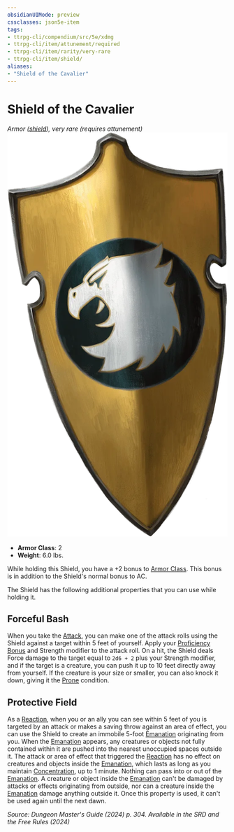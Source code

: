 ```yaml
---
obsidianUIMode: preview
cssclasses: json5e-item
tags:
- ttrpg-cli/compendium/src/5e/xdmg
- ttrpg-cli/item/attunement/required
- ttrpg-cli/item/rarity/very-rare
- ttrpg-cli/item/shield/
aliases: 
- "Shield of the Cavalier"
---
```

# Shield of the Cavalier
*Armor ([shield](Інструменти%20ДМ/CLI/items/shield-xphb.md)), very rare (requires attunement)*  
![](Інструменти%20ДМ/CLI/items/img/shield-of-the-cavalier.webp#right)

- **Armor Class**: 2
- **Weight**: 6.0 lbs.

While holding this Shield, you have a +2 bonus to [Armor Class](Інструменти%20ДМ/CLI/rules/variant-rules/armor-class-xphb.md). This bonus is in addition to the Shield's normal bonus to AC.

The Shield has the following additional properties that you can use while holding it.

## Forceful Bash

When you take the [Attack](Інструменти%20ДМ/CLI/rules/actions.md#Attack), you can make one of the attack rolls using the Shield against a target within 5 feet of yourself. Apply your [Proficiency Bonus](Інструменти%20ДМ/CLI/rules/variant-rules/proficiency-xphb.md) and Strength modifier to the attack roll. On a hit, the Shield deals Force damage to the target equal to `2d6 + 2` plus your Strength modifier, and if the target is a creature, you can push it up to 10 feet directly away from yourself. If the creature is your size or smaller, you can also knock it down, giving it the [Prone](Інструменти%20ДМ/CLI/rules/conditions.md#Prone) condition.

## Protective Field

As a [Reaction](Інструменти%20ДМ/CLI/rules/variant-rules/reaction-xphb.md), when you or an ally you can see within 5 feet of you is targeted by an attack or makes a saving throw against an area of effect, you can use the Shield to create an immobile 5-foot [Emanation](Інструменти%20ДМ/CLI/rules/variant-rules/emanation-area-of-effect-xphb.md) originating from you. When the [Emanation](Інструменти%20ДМ/CLI/rules/variant-rules/emanation-area-of-effect-xphb.md) appears, any creatures or objects not fully contained within it are pushed into the nearest unoccupied spaces outside it. The attack or area of effect that triggered the [Reaction](Інструменти%20ДМ/CLI/rules/variant-rules/reaction-xphb.md) has no effect on creatures and objects inside the [Emanation](Інструменти%20ДМ/CLI/rules/variant-rules/emanation-area-of-effect-xphb.md), which lasts as long as you maintain [Concentration](Інструменти%20ДМ/CLI/rules/conditions.md#Concentration), up to 1 minute. Nothing can pass into or out of the [Emanation](Інструменти%20ДМ/CLI/rules/variant-rules/emanation-area-of-effect-xphb.md). A creature or object inside the [Emanation](Інструменти%20ДМ/CLI/rules/variant-rules/emanation-area-of-effect-xphb.md) can't be damaged by attacks or effects originating from outside, nor can a creature inside the [Emanation](Інструменти%20ДМ/CLI/rules/variant-rules/emanation-area-of-effect-xphb.md) damage anything outside it. Once this property is used, it can't be used again until the next dawn.

*Source: Dungeon Master's Guide (2024) p. 304. Available in the <span title='Systems Reference Document (5.2)'>SRD</span> and the Free Rules (2024)*
